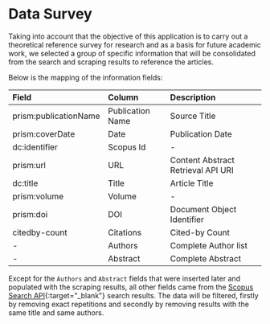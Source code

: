 # Data Survey

Taking into account that the objective of this application is to carry out a theoretical reference survey for research and as a basis for future academic work, we selected a group of specific information that will be consolidated from the search and scraping results to reference the articles.

Below is the mapping of the information fields:

| Field                 | Column           | Description                        |
| :-------------------- | :--------------- | :--------------------------------- |
| prism:publicationName | Publication Name | Source Title                       |
| prism:coverDate       | Date             | Publication Date                   |
| dc:identifier         | Scopus Id        | -                                  |
| prism:url             | URL              | Content Abstract Retrieval API URI |
| dc:title              | Title            | Article Title                      |
| prism:volume          | Volume           | -                                  |
| prism:doi             | DOI              | Document Object Identifier         |
| citedby-count         | Citations        | Cited-by Count                     |
| -                     | Authors          | Complete Author list               |
| -                     | Abstract         | Complete Abstract                  |

Except for the `Authors` and `Abstract` fields that were inserted later and populated with the scraping results, all other fields came from the [Scopus Search API](https://dev.elsevier.com/documentation/SCOPUSSearchAPI.wadl){:target="_blank"} search results.
The data will be filtered, firstly by removing exact repetitions and secondly by removing results with the same title and same authors.
